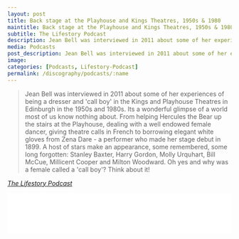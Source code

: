 ```yaml
---
layout: post
title: Back stage at the Playhouse and Kings Theatres, 1950s & 1980
maintitle: Back stage at the Playhouse and Kings Theatres, 1950s & 1980
subtitle: The Lifestory Podcast
description: Jean Bell was interviewed in 2011 about some of her experiences of being a dresser and 'call boy' in the Kings and Playhouse Theatres in Edinburgh in the 1950s and 1980s.
media: Podcasts
post_description: Jean Bell was interviewed in 2011 about some of her experiences of being a dresser and 'call boy' in the Kings and Playhouse Theatres in Edinburgh in the 1950s and 1980s.
image:
categories: [Podcasts, Lifestory-Podcast]
permalink: /discography/podcasts/:name
---
```


> Jean Bell was interviewed in 2011 about some of her experiences of being a dresser and 'call boy' in the Kings and Playhouse Theatres in Edinburgh in the 1950s and 1980s. Its a wonderful glimpse of a world most of us know nothing about. From helping Hercules the Bear up the stairs at the Playhouse, dealing with a well endowed female dancer, giving theatre calls in French to borrowing elegant white gloves from Zena Dare - a performer who made her stage debut in 1899. A host of stars make an appearance, some remembered, some long forgotten: Stanley Baxter, Harry Gordon, Molly Urquhart, Bill McCue, Millicent Cooper and Milton Woodward. Oh yes and why was a female called a 'call boy'? Think about it!

<cite>[The Lifestory Podcast](https://lifestory.libsyn.com/back-stage-at-the-playhouse-and-kings-theatres-1950s-1980)</cite>

<iframe style="border: none" src="//html5-player.libsyn.com/embed/episode/id/14335601/height/90/theme/custom/thumbnail/yes/direction/forward/render-playlist/no/custom-color/000000/" height="90" width="100%" scrolling="no"  allowfullscreen webkitallowfullscreen mozallowfullscreen oallowfullscreen msallowfullscreen></iframe>

